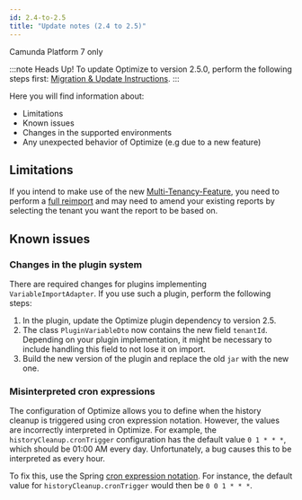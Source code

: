 ```yaml
---
id: 2.4-to-2.5
title: "Update notes (2.4 to 2.5)"
---
```


<span class="badge badge--platform">Camunda Platform 7 only</span>

:::note Heads Up!
To update Optimize to version 2.5.0, perform the following steps first: [Migration & Update Instructions](./instructions.md).
:::

Here you will find information about:

* Limitations
* Known issues
* Changes in the supported environments
* Any unexpected behavior of Optimize (e.g due to a new feature)

## Limitations

If you intend to make use of the new [Multi-Tenancy-Feature](./../setup/multi-tenancy.md), you need to perform a [full reimport](../../reimport) and may need to amend your existing reports by selecting the tenant you want the report to be based on.

## Known issues

### Changes in the plugin system

There are required changes for plugins implementing `VariableImportAdapter`.
If you use such a plugin, perform the following steps:

1. In the plugin, update the Optimize plugin dependency to version 2.5.
2. The class `PluginVariableDto` now contains the new field `tenantId`. Depending on your plugin implementation, it might be necessary to include handling this field to not lose it on import.
3. Build the new version of the plugin and replace the old `jar` with the new one.

### Misinterpreted cron expressions

The configuration of Optimize allows you to define when the history cleanup is triggered using cron expression notation. However, the values are incorrectly interpreted in Optimize. For example, the `historyCleanup.cronTrigger` configuration has the default value `0 1 * * *`, which should be 01:00 AM every day. Unfortunately, a bug causes this to be interpreted as every hour.

To fix this, use the Spring [cron expression notation](https://docs.spring.io/spring-framework/docs/current/javadoc-api/org/springframework/scheduling/support/CronExpression.html). For instance, the default value for `historyCleanup.cronTrigger` would then be `0 0 1 * * *`.
